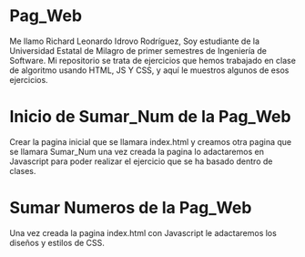 # Pag_Web
Me llamo Richard Leonardo Idrovo Rodríguez, Soy estudiante de la Universidad Estatal de Milagro de primer semestres de Ingeniería de Software. Mi repositorio se trata de ejercicios que hemos trabajado en clase de algoritmo usando HTML, JS Y CSS, y aquí le muestros algunos de esos ejercicios.

# Inicio de Sumar_Num de la Pag_Web
Crear la pagina inicial que se llamara index.html y creamos otra pagina que se llamara Sumar_Num una vez creada la pagina lo adactaremos en Javascript para poder realizar el ejercicio que se ha basado dentro de clases.

# Sumar Numeros de la Pag_Web
Una vez creada la pagina index.html con Javascript le adactaremos los diseños y estilos de CSS.
